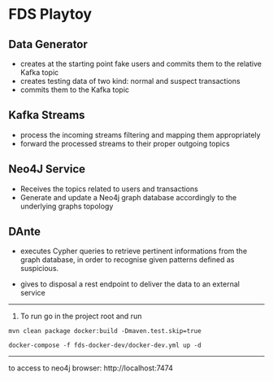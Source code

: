 # FDS Playtoy


Data Generator 
--------------------------------------
- creates at the starting point fake users and commits them to the relative Kafka topic
- creates testing data of two kind: normal and suspect transactions
- commits them to the Kafka topic

Kafka Streams
--------------------------------------
- process the incoming streams filtering and mapping them appropriately
- forward the processed streams to their proper outgoing topics

Neo4J Service
--------------------------------------
- Receives the topics related to users and transactions
- Generate and update a Neo4j graph database accordingly to the underlying graphs topology

DAnte
--------------------------------------
- executes Cypher queries to retrieve pertinent informations from the graph database,
in order to recognise given patterns defined as suspicious.

- gives to disposal a rest endpoint to deliver the data to an external service


--------------------------------------

1. To run go in the project root and run 

```
mvn clean package docker:build -Dmaven.test.skip=true

docker-compose -f fds-docker-dev/docker-dev.yml up -d
```

--------------------------------------
to access to neo4j browser: http://localhost:7474

